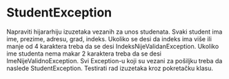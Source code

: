 # StudentException
Napraviti hijararhiju izuzetaka vezanih za unos studenata. Svaki student ima ime, prezime, adresu, grad, indeks. Ukoliko se desi da indeks ima više ili manje od 4 karaktera treba da se desi IndeksNijeValidanException. Ukoliko ime studenta nema makar 2 karaktera treba da se desi ImeNijeValidnoException. Svi Exception-u koji su vezani za pošiljku treba da naslede StudentException. Testirati rad izuzetaka kroz pokretačku klasu.
